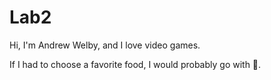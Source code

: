 # Lab2

Hi, I'm Andrew Welby, and I love video games.

If I had to choose a favorite food, I would probably go with :pizza:.
